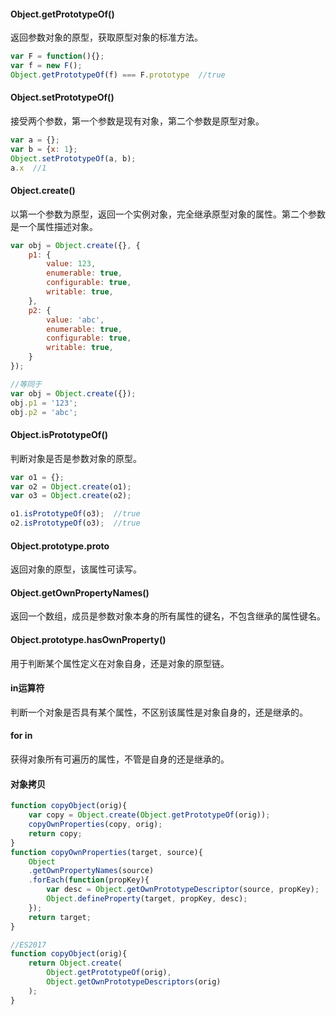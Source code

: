 #### Object.getPrototypeOf()
返回参数对象的原型，获取原型对象的标准方法。
``` JavaScript
var F = function(){};
var f = new F();
Object.getPrototypeOf(f) === F.prototype  //true
```
#### Object.setPrototypeOf()
接受两个参数，第一个参数是现有对象，第二个参数是原型对象。
``` JavaScript
var a = {};
var b = {x: 1};
Object.setPrototypeOf(a, b);
a.x  //1
```
#### Object.create()
以第一个参数为原型，返回一个实例对象，完全继承原型对象的属性。第二个参数是一个属性描述对象。
``` JavaScript
var obj = Object.create({}, {
	p1: {
		value: 123,
		enumerable: true,
		configurable: true,
		writable: true,
	},
	p2: {
		value: 'abc',
		enumerable: true,
		configurable: true,
		writable: true,
	}
});

//等同于
var obj = Object.create({});
obj.p1 = '123';
obj.p2 = 'abc';
```
#### Object.isPrototypeOf()
判断对象是否是参数对象的原型。
``` JavaScript
var o1 = {};
var o2 = Object.create(o1);
var o3 = Object.create(o2);

o1.isPrototypeOf(o3);  //true
o2.isPrototypeOf(o3);  //true
```
#### Object.prototype.__proto__
返回对象的原型，该属性可读写。
#### Object.getOwnPropertyNames()
返回一个数组，成员是参数对象本身的所有属性的键名，不包含继承的属性键名。
#### Object.prototype.hasOwnProperty()
用于判断某个属性定义在对象自身，还是对象的原型链。
#### in运算符
判断一个对象是否具有某个属性，不区别该属性是对象自身的，还是继承的。
#### for in
获得对象所有可遍历的属性，不管是自身的还是继承的。
#### 对象拷贝
``` JavaScript
function copyObject(orig){
	var copy = Object.create(Object.getPrototypeOf(orig));
	copyOwnProperties(copy, orig);
	return copy;
}
function copyOwnProperties(target, source){
	Object
	.getOwnPropertyNames(source)
	.forEach(function(propKey){
		var desc = Object.getOwnPrototypeDescriptor(source, propKey);
		Object.defineProperty(target, propKey, desc);
	});
	return target;
}

//ES2017
function copyObject(orig){
	return Object.create(
		Object.getPrototypeOf(orig),
		Object.getOwnPrototypeDescriptors(orig)
	);
}
```